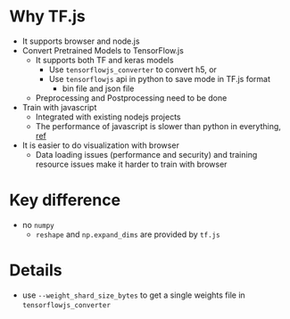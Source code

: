 # Why TF.js
* It supports browser and node.js
* Convert Pretrained Models to TensorFlow.js
  * It supports both TF and keras models 
    * Use `tensorflowjs_converter` to convert h5, or
    * Use `tensorflowjs` api in python to save mode in TF.js format
      * bin file and json file
  * Preprocessing and Postprocessing need to be done
* Train with javascript
  * Integrated with existing nodejs projects
  * The performance of javascript is slower than python in everything, [ref](https://dlabs.ai/blog/performance-comparison-javascript-vs-python-for-machine-learning/)
* It is easier to do visualization with browser
  * Data loading issues (performance and security) and training resource issues make it harder to train with browser

# Key difference
* no `numpy`
  * `reshape` and `np.expand_dims` are provided by `tf.js`

# Details
* use `--weight_shard_size_bytes` to get a single weights file in `tensorflowjs_converter`



